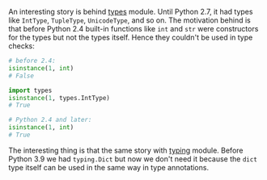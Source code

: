 An interesting story is behind [types](https://docs.python.org/3/library/types.html) module. Until Python 2.7, it had types like `IntType`, `TupleType`, `UnicodeType`, and so on. The motivation behind is that before Python 2.4 built-in functions like `int` and `str` were constructors for the types but not the types itself. Hence they couldn't be used in type checks:

```python
# before 2.4:
isinstance(1, int)
# False

import types
isinstance(1, types.IntType)
# True

# Python 2.4 and later:
isinstance(1, int)
# True
```

The interesting thing is that the same story with [typing](https://docs.python.org/3/library/typing.html) module. Before Python 3.9 we had `typing.Dict` but now we don't need it because the `dict` type itself can be used in the same way in type annotations.
